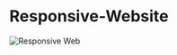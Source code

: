 # Responsive-Website



![Responsive Web](https://github.com/ahmedfurkankoc/Responsive-CSS-Website/assets/139684794/cc563482-3014-4da5-bff4-ed5a3ac65400)
